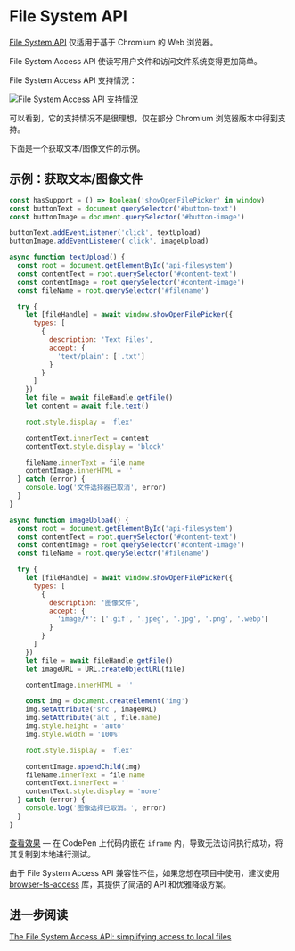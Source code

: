 # File System API

[File System API](https://developer.mozilla.org/en-US/docs/Web/API/File_System_Access_API) 仅适用于基于 Chromium 的 Web 浏览器。

File System Access API 使读写用户文件和访问文件系统变得更加简单。

File System Access API 支持情況：

![File System Access API 支持情況](https://upload-images.jianshu.io/upload_images/18281896-6ea37298b56aff42.png?imageMogr2/auto-orient/strip%7CimageView2/2/w/1240)

可以看到，它的支持情况不是很理想，仅在部分 Chromium 浏览器版本中得到支持。

下面是一个获取文本/图像文件的示例。

## 示例：获取文本/图像文件

```js
const hasSupport = () => Boolean('showOpenFilePicker' in window)
const buttonText = document.querySelector('#button-text')
const buttonImage = document.querySelector('#button-image')

buttonText.addEventListener('click', textUpload)
buttonImage.addEventListener('click', imageUpload)

async function textUpload() {
  const root = document.getElementById('api-filesystem')
  const contentText = root.querySelector('#content-text')
  const contentImage = root.querySelector('#content-image')
  const fileName = root.querySelector('#filename')

  try {
    let [fileHandle] = await window.showOpenFilePicker({
      types: [
        {
          description: 'Text Files',
          accept: {
            'text/plain': ['.txt']
          }
        }
      ]
    })
    let file = await fileHandle.getFile()
    let content = await file.text()

    root.style.display = 'flex'

    contentText.innerText = content
    contentText.style.display = 'block'

    fileName.innerText = file.name
    contentImage.innerHTML = ''
  } catch (error) {
    console.log('文件选择器已取消', error)
  }
}

async function imageUpload() {
  const root = document.getElementById('api-filesystem')
  const contentText = root.querySelector('#content-text')
  const contentImage = root.querySelector('#content-image')
  const fileName = root.querySelector('#filename')

  try {
    let [fileHandle] = await window.showOpenFilePicker({
      types: [
        {
          description: '图像文件',
          accept: {
            'image/*': ['.gif', '.jpeg', '.jpg', '.png', '.webp']
          }
        }
      ]
    })
    let file = await fileHandle.getFile()
    let imageURL = URL.createObjectURL(file)

    contentImage.innerHTML = ''

    const img = document.createElement('img')
    img.setAttribute('src', imageURL)
    img.setAttribute('alt', file.name)
    img.style.height = 'auto'
    img.style.width = '100%'

    root.style.display = 'flex'

    contentImage.appendChild(img)
    fileName.innerText = file.name
    contentText.innerText = ''
    contentText.style.display = 'none'
  } catch (error) {
    console.log('图像选择已取消。', error)
  }
}
```

[查看效果](https://codepen.io/lio-zero/pen/GRxpYoW) — 在 CodePen 上代码内嵌在 `iframe` 内，导致无法访问执行成功，将其复制到本地进行测试。

由于 File System Access API 兼容性不佳，如果您想在项目中使用，建议使用 [browser-fs-access](https://github.com/GoogleChromeLabs/browser-fs-access) 库，其提供了简洁的 API 和优雅降级方案。

## 进一步阅读

[The File System Access API: simplifying access to local files](https://web.dev/file-system-access/)
